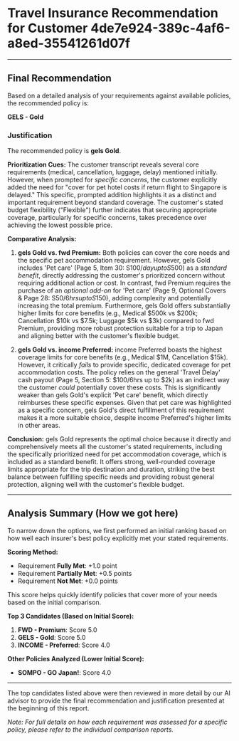 # Travel Insurance Recommendation for Customer 4de7e924-389c-4af6-a8ed-35541261d07f

---

## Final Recommendation
Based on a detailed analysis of your requirements against available policies, the recommended policy is:

**GELS - Gold**

### Justification
The recommended policy is **gels Gold**. 

**Prioritization Cues:** The customer transcript reveals several core requirements (medical, cancellation, luggage, delay) mentioned initially. However, when prompted for *specific concerns*, the customer explicitly added the need for "cover for pet hotel costs if return flight to Singapore is delayed." This specific, prompted addition highlights it as a distinct and important requirement beyond standard coverage. The customer's stated budget flexibility ("Flexible") further indicates that securing appropriate coverage, particularly for specific concerns, takes precedence over achieving the lowest possible price.

**Comparative Analysis:**
1.  **gels Gold vs. fwd Premium:** Both policies can cover the core needs and the specific pet accommodation requirement. However, gels Gold includes 'Pet care' (Page 5, Item 30: S$100/day up to S$500) as a *standard benefit*, directly addressing the customer's prioritized concern without requiring additional action or cost. In contrast, fwd Premium requires the purchase of an *optional add-on* for 'Pet care' (Page 9, Optional Covers & Page 28: S$50/6hrs up to S$150), adding complexity and potentially increasing the total premium. Furthermore, gels Gold offers substantially higher limits for core benefits (e.g., Medical $500k vs $200k; Cancellation $10k vs $7.5k; Luggage $5k vs $3k) compared to fwd Premium, providing more robust protection suitable for a trip to Japan and aligning better with the customer's flexible budget.

2.  **gels Gold vs. income Preferred:** income Preferred boasts the highest coverage limits for core benefits (e.g., Medical $1M, Cancellation $15k). However, it critically *fails* to provide specific, dedicated coverage for pet accommodation costs. The policy relies on the general 'Travel Delay' cash payout (Page 5, Section 5: $100/6hrs up to $2k) as an indirect way the customer *could* potentially cover these costs. This is significantly weaker than gels Gold's explicit 'Pet care' benefit, which directly reimburses these specific expenses. Given that pet care was highlighted as a specific concern, gels Gold's direct fulfillment of this requirement makes it a more suitable choice, despite income Preferred's higher limits in other areas.

**Conclusion:** gels Gold represents the optimal choice because it directly and comprehensively meets all the customer's stated requirements, including the specifically prioritized need for pet accommodation coverage, which is included as a standard benefit. It offers strong, well-rounded coverage limits appropriate for the trip destination and duration, striking the best balance between fulfilling specific needs and providing robust general protection, aligning well with the customer's flexible budget.

---

## Analysis Summary (How we got here)
To narrow down the options, we first performed an initial ranking based on how well each insurer's best policy explicitly met your stated requirements.

**Scoring Method:**
- Requirement **Fully Met**: +1.0 point
- Requirement **Partially Met**: +0.5 points
- Requirement **Not Met**: +0.0 points

This score helps quickly identify policies that cover more of your needs based on the initial comparison.

**Top 3 Candidates (Based on Initial Score):**
1. **FWD - Premium**: Score 5.0
2. **GELS - Gold**: Score 5.0
3. **INCOME - Preferred**: Score 4.0

**Other Policies Analyzed (Lower Initial Score):**
- **SOMPO - GO Japan!**: Score 4.0

---

The top candidates listed above were then reviewed in more detail by our AI advisor to provide the final recommendation and justification presented at the beginning of this report.

*Note: For full details on how each requirement was assessed for a specific policy, please refer to the individual comparison reports.*